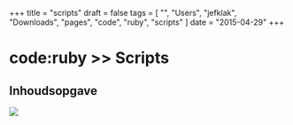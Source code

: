 +++
title = "scripts"
draft = false
tags = [
    "",
    "Users",
    "jefklak",
    "Downloads",
    "pages",
    "code",
    "ruby",
    "scripts"
]
date = "2015-04-29"
+++
# code:ruby >> Scripts 

## Inhoudsopgave 

<img style='' src='/img/indexmenu>.|js navbar nocookie'>
